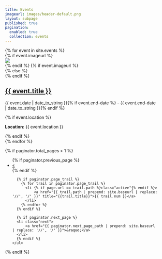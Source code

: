 ```yaml
---
title: Events
imageurl: images/header-default.png
layout: subpage
published: true
pagination: 
  enabled: true
  collection: events
---
```

<div class="listing2">
  {% for event in site.events %}
    <article class="listing2__item">
      <div class="row">
        {% if event.imageurl %}
          <div class="listing2__image col-sm-4">
            <a href="{{ event.url }}">
              <img src="{{ event.imageurl | prepend: site.baseurl }}" class="img-responsive" />
            </a>
          </div>
        {% endif %}
        {% if event.imageurl %}
          <div class="listing2__text col-sm-8">
        {% else %}
          <div class="listing2__text col-sm-12">
        {% endif %}
            <h2 class="listing2__item-title">
              <a href="{{ event.url }}">{{ event.title }}</a>
            </h2>
            <div class="listing2__item-meta">
                <p>{{ event.date | date_to_string }}{% if event.end-date %} - {{ event.end-date | date_to_string }}{% endif %}</p>
                {% if event.location %}
                    <p><strong>Location:</strong> {{ event.location }}</p>
                {% endif %}
            </div>
          </div>
      </div>
    </article>
  {% endfor %}
</div>

{% if paginator.total_pages > 1 %}
<div class="pagination__wrapper text-center">
    <ul class="pagination">
      {% if paginator.previous_page %}
      <li class="previous">
          <a href="{{ paginator.previous_page_path | prepend: site.baseurl | replace: '//', '/' }}">&laquo;</a>
      </li>
      {% endif %}
    
      {% if paginator.page_trail %}
        {% for trail in paginator.page_trail %}
          <li {% if page.url == trail.path %}class="active"{% endif %}>
              <a href="{{ trail.path | prepend: site.baseurl | replace: '//', '/' }}" title="{{trail.title}}">{{ trail.num }}</a>
          </li>
        {% endfor %}
      {% endif %}
    
      {% if paginator.next_page %}
      <li class="next">
          <a href="{{ paginator.next_page_path | prepend: site.baseurl | replace: '//', '/' }}">&raquo;</a>
      </li>
      {% endif %}
    </ul>
</div>
{% endif %}